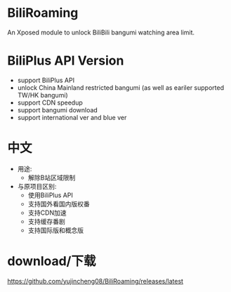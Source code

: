 # BiliRoaming
An Xposed module to unlock BiliBili bangumi watching area limit.

# BiliPlus API Version
* support BiliPlus API
* unlock China Mainland restricted bangumi (as well as eariler supported TW/HK bangumi)
* support CDN speedup
* support bangumi download
* support international ver and blue ver

# 中文
* 用途: 
  * 解除B站区域限制 
* 与原项目区别:
  * 使用BiliPlus API
  * 支持国外看国内版权番
  * 支持CDN加速
  * 支持缓存番剧
  * 支持国际版和概念版

# download/下载
https://github.com/yujincheng08/BiliRoaming/releases/latest
